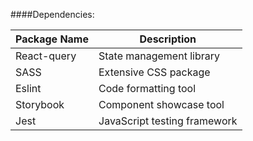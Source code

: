 ####Dependencies:

| Package Name | Description                  |
| ------------ | ---------------------------- |
| React-query  | State management library     |
| SASS         | Extensive CSS package        |
| Eslint       | Code formatting tool         |
| Storybook    | Component showcase tool      |
| Jest         | JavaScript testing framework |

